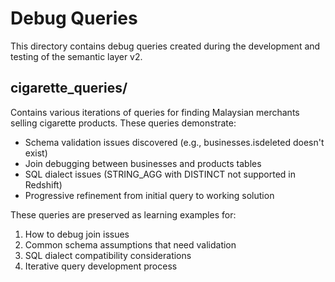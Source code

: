 # Debug Queries

This directory contains debug queries created during the development and testing of the semantic layer v2.

## cigarette_queries/

Contains various iterations of queries for finding Malaysian merchants selling cigarette products. These queries demonstrate:

- Schema validation issues discovered (e.g., businesses.isdeleted doesn't exist)
- Join debugging between businesses and products tables
- SQL dialect issues (STRING_AGG with DISTINCT not supported in Redshift)
- Progressive refinement from initial query to working solution

These queries are preserved as learning examples for:
1. How to debug join issues
2. Common schema assumptions that need validation
3. SQL dialect compatibility considerations
4. Iterative query development process